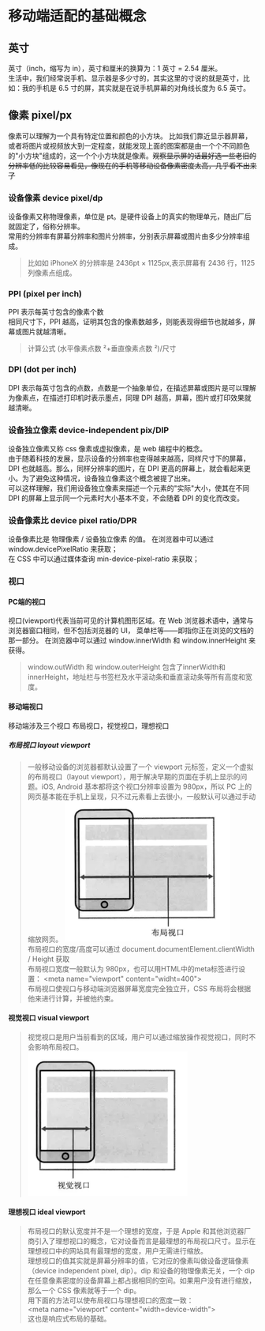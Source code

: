 # 移动端适配的基础概念

## 英寸

英寸（inch，缩写为 in），英寸和厘米的换算为：1 英寸 = 2.54 厘米。  
生活中，我们经常说手机、显示器是多少寸的，其实这里的寸说的就是英寸，比如：我的手机是 6.5 寸的屏，其实就是在说手机屏幕的对角线长度为 6.5 英寸。

## 像素 pixel/px

像素可以理解为一个具有特定位置和颜色的小方块。
比如我们靠近显示器屏幕，或者将图片或视频放大到一定程度，就能发现上面的图案都是由一个个不同颜色的"小方块"组成的，这一个个小方块就是像素。~~观察显示屏的话最好选一些老旧的分辨率低的比较容易看见，像现在的手机等移动设备像素密度太高，几乎看不出来了~~

### 设备像素 device pixel/dp

设备像素又称物理像素，单位是 pt。是硬件设备上的真实的物理单元，随出厂后就固定了，俗称分辨率。  
常用的分辨率有屏幕分辨率和图片分辨率，分别表示屏幕或图片由多少分辨率组成。

> 比如如 iPhoneX 的分辨率是 2436pt × 1125px,表示屏幕有 2436 行，1125 列像素点组成。

### PPI (pixel per inch)

PPI 表示每英寸包含的像素个数  
相同尺寸下，PPI 越高，证明其包含的像素数越多，则能表现得细节也就越多，屏幕或图片就越清晰。

> 计算公式 (水平像素点数 ²+垂直像素点数 ²)/尺寸

### DPI (dot per inch)

DPI 表示每英寸包含的点数，点数是一个抽象单位，在描述屏幕或图片是可以理解为像素点，在描述打印机时表示墨点，同理 DPI 越高，屏幕，图片或打印效果就越清晰。

### 设备独立像素 device-independent pix/DIP

设备独立像素又称 css 像素或虚拟像素，是 web 编程中的概念。  
由于随着科技的发展，显示设备的分辨率也变得越来越高，同样尺寸下的屏幕，DPI 也就越高。那么，同样分辨率的图片，在 DPI 更高的屏幕上，就会看起来更小。为了避免这种情况，设备独立像素这个概念被提了出来。  
可以这样理解，我们用设备独立像素来描述一个元素的"实际"大小，使其在不同 DPI 的屏幕上显示同一个元素时大小基本不变，不会随着 DPI 的变化而改变。

### 设备像素比 device pixel ratio/DPR

设备像素比是 物理像素 / 设备独立像素 的值。
在浏览器中可以通过 window.devicePixelRatio 来获取；  
在 CSS 中可以通过媒体查询 min-device-pixel-ratio 来获取；

### 视口
#### PC端的视口
视口(viewport)代表当前可见的计算机图形区域。在 Web 浏览器术语中，通常与浏览器窗口相同，但不包括浏览器的 UI， 菜单栏等——即指你正在浏览的文档的那一部分。
在浏览器中可以通过 window.innerWidth 和 window.innerHeight 来获得。
> window.outWidth 和 window.outerHeight 包含了innerWidth和innerHeight，地址栏与书签栏及水平滚动条和垂直滚动条等所有高度和宽度。
#### 移动端视口
移动端涉及三个视口 布局视口，视觉视口，理想视口
##### 布局视口 layout viewport
> 一般移动设备的浏览器都默认设置了一个 viewport 元标签，定义一个虚拟的布局视口（layout viewport），用于解决早期的页面在手机上显示的问题。iOS, Android 基本都将这个视口分辨率设置为 980px，所以 PC 上的网页基本能在手机上呈现，只不过元素看上去很小，一般默认可以通过手动缩放网页。
> <img src="./移动端适配的基础概念-布局视口.jpg">  
> 布局视口的宽度/高度可以通过 document.documentElement.clientWidth / Height 获取  
> 布局视口宽度一般默认为 980px，也可以用HTML中的meta标签进行设置：
> \<meta name="viewport" content="widht=400">  
> 布局视口使视口与移动端浏览器屏幕宽度完全独立开，CSS 布局将会根据他来进行计算，并被他约束。
#### 视觉视口 visual viewport
> 视觉视口是用户当前看到的区域，用户可以通过缩放操作视觉视口，同时不会影响布局视口。  
> <img src="./移动端适配的基础概念-视觉视口.jpg">  
#### 理想视口 ideal viewport
> 布局视口的默认宽度并不是一个理想的宽度，于是 Apple 和其他浏览器厂商引入了理想视口的概念，它对设备而言是最理想的布局视口尺寸。显示在理想视口中的网站具有最理想的宽度，用户无需进行缩放。  
> 理想视口的值其实就是屏幕分辨率的值，它对应的像素叫做设备逻辑像素（device independent pixel, dip）。dip 和设备的物理像素无关，一个 dip 在任意像素密度的设备屏幕上都占据相同的空间。如果用户没有进行缩放，那么一个 CSS 像素就等于一个 dip。  
> 用下面的方法可以使布局视口与理想视口的宽度一致：  
> \<meta name="viewport" content="width=device-width">  
> 这也是响应式布局的基础。